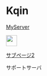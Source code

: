 <!DOCTYPE html>
<html>
  <body>
    <h1>Kqin</h1>
  </body>

  <body>
    <p><a href=https://discord.gg/CMGt4yr8yT>MyServer</a></p>
    <img src="https://discord.com/channels/929981238947741706/974254487529201675/1003239277800472627" width="30" height="30">
  </body>
  
  <body>
    <p><a href=main.html>サブページ2</a></p>
  </body>
  
  <body>
    <p>サポートサーバ</p>
    <body>


</html>
